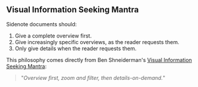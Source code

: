 Visual Information Seeking Mantra
---------------------------------

Sidenote documents should:

1. Give a complete overview first.
2. Give increasingly specific overviews, as the reader requests them.
3. Only give details when the reader requests them.

This philosophy comes directly from Ben Shneiderman's
[Visual Information Seeking Mantra](http://www.infovis-wiki.net/index.php/Visual_Information-Seeking_Mantra):

> "*Overview first, zoom and filter, then details-on-demand.*"